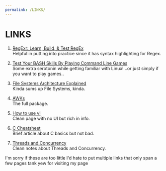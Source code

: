 ```yaml
---
permalink: /LINKS/
---
```


# LINKS

1. [RegExr: Learn, Build, & Test RegEx](https://regexr.com/)<br>
Helpful in putting into practice since it has syntax highlighting for Regex.

2. [Test Your BASH Skills By Playing Command Line Games](https://ostechnix.com/test-your-bash-skills-by-playing-command-line-games/)<br>
Some extra serotonin while getting familiar with Linux! ..or just simply if you want to play games..

3. [File Systems Architecture Explained](https://www.freecodecamp.org/news/file-systems-architecture-explained/)<br>
Kinda sums up File Systems, kinda.

4. [AWKs](https://www.gnu.org/software/gawk/manual/gawk.html)<br>
The full package.

5. [How to use vi](https://staff.washington.edu/rells/R110/help_vi.html)<br>
Clean page with no UI but rich in info.

6. [C Cheatsheet](https://developerinsider.co/c-programming-language-cheat-sheet/)<br>
Brief article about C basics but not bad.

7. [Threads and Concurrency](https://applied-programming.github.io/Operating-Systems-Notes/3-Threads-and-Concurrency/)<br>
Clean notes about Threads and Concurrency.

I'm sorry if these are too little I'd hate to put multiple links that only span a few pages tank yew for visiting my page